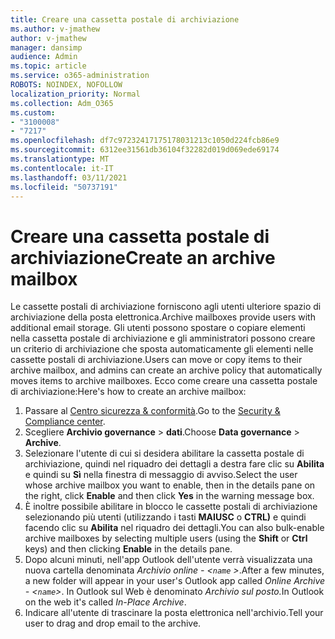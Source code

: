 ```yaml
---
title: Creare una cassetta postale di archiviazione
ms.author: v-jmathew
author: v-jmathew
manager: dansimp
audience: Admin
ms.topic: article
ms.service: o365-administration
ROBOTS: NOINDEX, NOFOLLOW
localization_priority: Normal
ms.collection: Adm_O365
ms.custom:
- "3100008"
- "7217"
ms.openlocfilehash: df7c97232417175178031213c1050d224fcb86e9
ms.sourcegitcommit: 6312ee31561db36104f32282d019d069ede69174
ms.translationtype: MT
ms.contentlocale: it-IT
ms.lasthandoff: 03/11/2021
ms.locfileid: "50737191"
---
```

# <a name="create-an-archive-mailbox"></a><span data-ttu-id="3691c-102">Creare una cassetta postale di archiviazione</span><span class="sxs-lookup"><span data-stu-id="3691c-102">Create an archive mailbox</span></span>

<span data-ttu-id="3691c-103">Le cassette postali di archiviazione forniscono agli utenti ulteriore spazio di archiviazione della posta elettronica.</span><span class="sxs-lookup"><span data-stu-id="3691c-103">Archive mailboxes provide users with additional email storage.</span></span> <span data-ttu-id="3691c-104">Gli utenti possono spostare o copiare elementi nella cassetta postale di archiviazione e gli amministratori possono creare un criterio di archiviazione che sposta automaticamente gli elementi nelle cassette postali di archiviazione.</span><span class="sxs-lookup"><span data-stu-id="3691c-104">Users can move or copy items to their archive mailbox, and admins can create an archive policy that automatically moves items to archive mailboxes.</span></span> <span data-ttu-id="3691c-105">Ecco come creare una cassetta postale di archiviazione:</span><span class="sxs-lookup"><span data-stu-id="3691c-105">Here's how to create an archive mailbox:</span></span>

1. <span data-ttu-id="3691c-106">Passare al [Centro sicurezza & conformità]( https://go.microsoft.com/fwlink/p/?linkid=2077143).</span><span class="sxs-lookup"><span data-stu-id="3691c-106">Go to the [Security & Compliance center]( https://go.microsoft.com/fwlink/p/?linkid=2077143).</span></span>
2. <span data-ttu-id="3691c-107">Scegliere **Archivio governance**  >  **dati**.</span><span class="sxs-lookup"><span data-stu-id="3691c-107">Choose **Data governance** > **Archive**.</span></span>
3. <span data-ttu-id="3691c-108">Selezionare l'utente di cui si desidera abilitare la cassetta postale di archiviazione, quindi nel riquadro dei dettagli a destra fare clic su **Abilita** e quindi su **Sì** nella finestra di messaggio di avviso.</span><span class="sxs-lookup"><span data-stu-id="3691c-108">Select the user whose archive mailbox you want to enable, then in the details pane on the right, click **Enable** and then click **Yes** in the warning message box.</span></span>
4. <span data-ttu-id="3691c-109">È inoltre possibile abilitare in blocco le cassette postali di archiviazione selezionando più utenti (utilizzando i tasti **MAIUSC** o **CTRL)** e quindi facendo clic su **Abilita** nel riquadro dei dettagli.</span><span class="sxs-lookup"><span data-stu-id="3691c-109">You can also bulk-enable archive mailboxes by selecting multiple users (using the **Shift** or **Ctrl** keys) and then clicking **Enable** in the details pane.</span></span>
5. <span data-ttu-id="3691c-110">Dopo alcuni minuti, nell'app Outlook dell'utente verrà visualizzata una nuova cartella denominata *Archivio online - <`name` >*.</span><span class="sxs-lookup"><span data-stu-id="3691c-110">After a few minutes, a new folder will appear in your user's Outlook app called *Online Archive - <`name`>*.</span></span> <span data-ttu-id="3691c-111">In Outlook sul Web è denominato *Archivio sul posto.*</span><span class="sxs-lookup"><span data-stu-id="3691c-111">In Outlook on the web it's called *In-Place Archive*.</span></span>
6. <span data-ttu-id="3691c-112">Indicare all'utente di trascinare la posta elettronica nell'archivio.</span><span class="sxs-lookup"><span data-stu-id="3691c-112">Tell your user to drag and drop email to the archive.</span></span>
